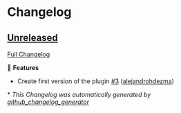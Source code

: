 # Changelog

## [Unreleased](https://github.com/alejandrohdezma/sbt-scalafmt-defaults/tree/HEAD)

[Full Changelog](https://github.com/alejandrohdezma/sbt-scalafmt-defaults/compare/e1f4a5b70d70bacc1187bae63d955ce4d6448278...HEAD)

🚀 **Features**

- Create first version of the plugin [\#3](https://github.com/alejandrohdezma/sbt-scalafmt-defaults/pull/3) ([alejandrohdezma](https://github.com/alejandrohdezma))



\* *This Changelog was automatically generated by [github_changelog_generator](https://github.com/github-changelog-generator/github-changelog-generator)*
